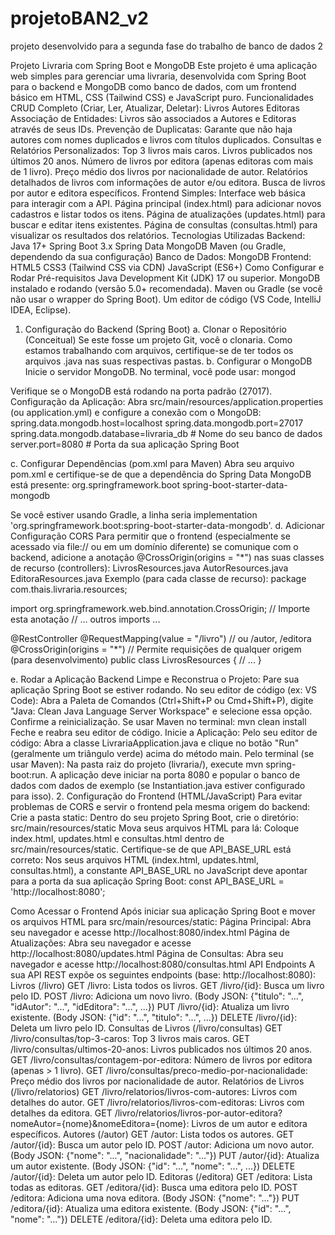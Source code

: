 # projetoBAN2_v2
projeto desenvolvido para a segunda fase do trabalho de banco de dados 2

Projeto Livraria com Spring Boot e MongoDB
Este projeto é uma aplicação web simples para gerenciar uma livraria, desenvolvida com Spring Boot para o backend e MongoDB como banco de dados, com um frontend básico em HTML, CSS (Tailwind CSS) e JavaScript puro.
Funcionalidades
CRUD Completo (Criar, Ler, Atualizar, Deletar):
Livros
Autores
Editoras
Associação de Entidades: Livros são associados a Autores e Editoras através de seus IDs.
Prevenção de Duplicatas: Garante que não haja autores com nomes duplicados e livros com títulos duplicados.
Consultas e Relatórios Personalizados:
Top 3 livros mais caros.
Livros publicados nos últimos 20 anos.
Número de livros por editora (apenas editoras com mais de 1 livro).
Preço médio dos livros por nacionalidade de autor.
Relatórios detalhados de livros com informações de autor e/ou editora.
Busca de livros por autor e editora específicos.
Frontend Simples: Interface web básica para interagir com a API.
Página principal (index.html) para adicionar novos cadastros e listar todos os itens.
Página de atualizações (updates.html) para buscar e editar itens existentes.
Página de consultas (consultas.html) para visualizar os resultados dos relatórios.
Tecnologias Utilizadas
Backend:
Java 17+
Spring Boot 3.x
Spring Data MongoDB
Maven (ou Gradle, dependendo da sua configuração)
Banco de Dados:
MongoDB
Frontend:
HTML5
CSS3 (Tailwind CSS via CDN)
JavaScript (ES6+)
Como Configurar e Rodar
Pré-requisitos
Java Development Kit (JDK) 17 ou superior.
MongoDB instalado e rodando (versão 5.0+ recomendada).
Maven ou Gradle (se você não usar o wrapper do Spring Boot).
Um editor de código (VS Code, IntelliJ IDEA, Eclipse).
1. Configuração do Backend (Spring Boot)
a. Clonar o Repositório (Conceitual)
Se este fosse um projeto Git, você o clonaria. Como estamos trabalhando com arquivos, certifique-se de ter todos os arquivos .java nas suas respectivas pastas.
b. Configurar o MongoDB
Inicie o servidor MongoDB. No terminal, você pode usar:
mongod


Verifique se o MongoDB está rodando na porta padrão (27017).
Configuração da Aplicação: Abra src/main/resources/application.properties (ou application.yml) e configure a conexão com o MongoDB:
spring.data.mongodb.host=localhost
spring.data.mongodb.port=27017
spring.data.mongodb.database=livraria_db # Nome do seu banco de dados
server.port=8080 # Porta da sua aplicação Spring Boot


c. Configurar Dependências (pom.xml para Maven)
Abra seu arquivo pom.xml e certifique-se de que a dependência do Spring Data MongoDB está presente:
<dependencies>
    <!-- ... outras dependências ... -->
    <dependency>
        <groupId>org.springframework.boot</groupId>
        <artifactId>spring-boot-starter-data-mongodb</artifactId>
    </dependency>
    <!-- ... -->
</dependencies>


Se você estiver usando Gradle, a linha seria implementation 'org.springframework.boot:spring-boot-starter-data-mongodb'.
d. Adicionar Configuração CORS
Para permitir que o frontend (especialmente se acessado via file:// ou em um domínio diferente) se comunique com o backend, adicione a anotação @CrossOrigin(origins = "*") nas suas classes de recurso (controllers):
LivrosResources.java
AutorResources.java
EditoraResources.java
Exemplo (para cada classe de recurso):
package com.thais.livraria.resources;

import org.springframework.web.bind.annotation.CrossOrigin; // Importe esta anotação
// ... outros imports ...

@RestController
@RequestMapping(value = "/livro") // ou /autor, /editora
@CrossOrigin(origins = "*") // Permite requisições de qualquer origem (para desenvolvimento)
public class LivrosResources {
    // ...
}


e. Rodar a Aplicação Backend
Limpe e Reconstrua o Projeto:
Pare sua aplicação Spring Boot se estiver rodando.
No seu editor de código (ex: VS Code): Abra a Paleta de Comandos (Ctrl+Shift+P ou Cmd+Shift+P), digite "Java: Clean Java Language Server Workspace" e selecione essa opção. Confirme a reinicialização.
Se usar Maven no terminal: mvn clean install
Feche e reabra seu editor de código.
Inicie a Aplicação:
Pelo seu editor de código: Abra a classe LivrariaApplication.java e clique no botão "Run" (geralmente um triângulo verde) acima do método main.
Pelo terminal (se usar Maven): Na pasta raiz do projeto (livraria/), execute mvn spring-boot:run.
A aplicação deve iniciar na porta 8080 e popular o banco de dados com dados de exemplo (se Instantiation.java estiver configurado para isso).
2. Configuração do Frontend (HTML/JavaScript)
Para evitar problemas de CORS e servir o frontend pela mesma origem do backend:
Crie a pasta static:
Dentro do seu projeto Spring Boot, crie o diretório: src/main/resources/static
Mova seus arquivos HTML para lá:
Coloque index.html, updates.html e consultas.html dentro de src/main/resources/static.
Certifique-se de que API_BASE_URL está correto:
Nos seus arquivos HTML (index.html, updates.html, consultas.html), a constante API_BASE_URL no JavaScript deve apontar para a porta da sua aplicação Spring Boot:
const API_BASE_URL = 'http://localhost:8080';


Como Acessar o Frontend
Após iniciar sua aplicação Spring Boot e mover os arquivos HTML para src/main/resources/static:
Página Principal: Abra seu navegador e acesse http://localhost:8080/index.html
Página de Atualizações: Abra seu navegador e acesse http://localhost:8080/updates.html
Página de Consultas: Abra seu navegador e acesse http://localhost:8080/consultas.html
API Endpoints
A sua API REST expõe os seguintes endpoints (base: http://localhost:8080):
Livros (/livro)
GET /livro: Lista todos os livros.
GET /livro/{id}: Busca um livro pelo ID.
POST /livro: Adiciona um novo livro. (Body JSON: {"titulo": "...", "idAutor": "...", "idEditora": "...", ...})
PUT /livro/{id}: Atualiza um livro existente. (Body JSON: {"id": "...", "titulo": "...", ...})
DELETE /livro/{id}: Deleta um livro pelo ID.
Consultas de Livros (/livro/consultas)
GET /livro/consultas/top-3-caros: Top 3 livros mais caros.
GET /livro/consultas/ultimos-20-anos: Livros publicados nos últimos 20 anos.
GET /livro/consultas/contagem-por-editora: Número de livros por editora (apenas > 1 livro).
GET /livro/consultas/preco-medio-por-nacionalidade: Preço médio dos livros por nacionalidade de autor.
Relatórios de Livros (/livro/relatorios)
GET /livro/relatorios/livros-com-autores: Livros com detalhes do autor.
GET /livro/relatorios/livros-com-editoras: Livros com detalhes da editora.
GET /livro/relatorios/livros-por-autor-editora?nomeAutor={nome}&nomeEditora={nome}: Livros de um autor e editora específicos.
Autores (/autor)
GET /autor: Lista todos os autores.
GET /autor/{id}: Busca um autor pelo ID.
POST /autor: Adiciona um novo autor. (Body JSON: {"nome": "...", "nacionalidade": "..."})
PUT /autor/{id}: Atualiza um autor existente. (Body JSON: {"id": "...", "nome": "...", ...})
DELETE /autor/{id}: Deleta um autor pelo ID.
Editoras (/editora)
GET /editora: Lista todas as editoras.
GET /editora/{id}: Busca uma editora pelo ID.
POST /editora: Adiciona uma nova editora. (Body JSON: {"nome": "..."})
PUT /editora/{id}: Atualiza uma editora existente. (Body JSON: {"id": "...", "nome": "..."})
DELETE /editora/{id}: Deleta uma editora pelo ID.

